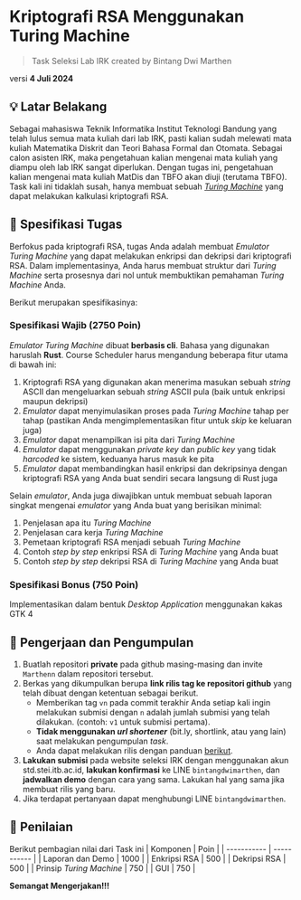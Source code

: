 # Kriptografi RSA Menggunakan Turing Machine
> Task Seleksi Lab IRK created by Bintang Dwi Marthen

versi **4 Juli 2024**

## 💡 Latar Belakang
Sebagai mahasiswa Teknik Informatika Institut Teknologi Bandung yang telah lulus semua mata kuliah dari lab IRK, pasti kalian sudah melewati mata kuliah Matematika Diskrit dan Teori Bahasa Formal dan Otomata. Sebagai calon asisten IRK, maka pengetahuan kalian mengenai mata kuliah yang diampu oleh lab IRK sangat diperlukan. Dengan tugas ini, pengetahuan kalian mengenai mata kuliah MatDis dan TBFO akan diuji (terutama TBFO). Task kali ini tidaklah susah, hanya membuat sebuah <ins>_Turing Machine_</ins> yang dapat melakukan kalkulasi kriptografi RSA.

## 📝 Spesifikasi Tugas
Berfokus pada kriptografi RSA, tugas Anda adalah membuat _Emulator Turing Machine_ yang dapat melakukan enkripsi dan dekripsi dari kriptografi RSA. Dalam implementasinya, Anda harus membuat struktur dari _Turing Machine_ serta prosesnya dari nol untuk membuktikan pemahaman _Turing Machine_ Anda.

Berikut merupakan spesifikasinya:

### Spesifikasi Wajib (2750 Poin)

_Emulator Turing Machine_ dibuat <b>berbasis cli</b>. Bahasa yang digunakan haruslah **Rust**. Course Scheduler harus mengandung beberapa fitur utama di bawah ini:

1. Kriptografi RSA yang digunakan akan menerima masukan sebuah _string_ ASCII dan mengeluarkan sebuah _string_ ASCII pula (baik untuk enkripsi maupun dekripsi)
3. _Emulator_ dapat menyimulasikan proses pada _Turing Machine_ tahap per tahap (pastikan Anda mengimplementasikan fitur untuk _skip_ ke keluaran juga)
4. _Emulator_ dapat menampilkan isi pita dari _Turing Machine_
5. _Emulator_ dapat menggunakan _private key_ dan _public key_ yang tidak _harcoded_ ke sistem, keduanya harus masuk ke pita
6. _Emulator_ dapat membandingkan hasil enkripsi dan dekripsinya dengan kriptografi RSA yang Anda buat sendiri secara langsung di Rust juga

Selain _emulator_, Anda juga diwajibkan untuk membuat sebuah laporan singkat mengenai _emulator_ yang Anda buat yang berisikan minimal:
1. Penjelasan apa itu _Turing Machine_
2. Penjelasan cara kerja _Turing Machine_
3. Pemetaan kriptografi RSA menjadi sebuah _Turing Machine_
4. Contoh _step by step_ enkripsi RSA di _Turing Machine_ yang Anda buat
5. Contoh _step by step_ dekripsi RSA di _Turing Machine_ yang Anda buat


### Spesifikasi Bonus (750 Poin)
Implementasikan dalam bentuk _*Desktop Application*_ menggunakan kakas GTK 4


## 📂 Pengerjaan dan Pengumpulan
1. Buatlah repositori **private** pada github masing-masing dan invite `Marthenn` dalam repositori tersebut.
2. Berkas yang dikumpulkan berupa **link rilis tag ke repositori github** yang telah dibuat dengan ketentuan sebagai berikut.
    - Memberikan tag `vn` pada commit terakhir Anda setiap kali ingin melakukan submisi dengan `n` adalah jumlah submisi yang telah dilakukan. (contoh: `v1` untuk submisi pertama).
    - **Tidak menggunakan *url shortener*** (bit.ly, shortlink, atau yang lain) saat melakukan pengumpulan *task*.
    - Anda dapat melakukan rilis dengan panduan [berikut](https://docs.github.com/en/repositories/releasing-projects-on-github/managing-releases-in-a-repository).
3. **Lakukan submisi** pada website seleksi IRK dengan menggunakan akun std.stei.itb.ac.id, **lakukan konfirmasi** ke LINE `bintangdwimarthen`, dan **jadwalkan demo** dengan cara yang sama. Lakukan hal yang sama jika membuat rilis yang baru.
4. Jika terdapat pertanyaan dapat menghubungi LINE `bintangdwimarthen`.

## 📌 Penilaian
Berikut pembagian nilai dari Task ini
| Komponen | Poin |
| ----------- | ----------- |
| Laporan dan Demo | 1000 |
| Enkripsi RSA | 500 |
| Dekripsi RSA | 500 |
| Prinsip _Turing Machine_ | 750 |
| GUI | 750 |


**Semangat Mengerjakan!!!**
